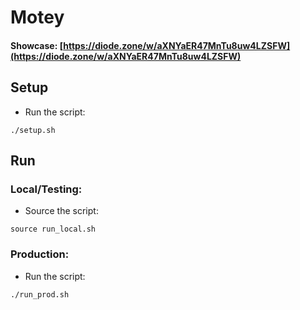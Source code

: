 # Motey

#### Showcase: [https://diode.zone/w/aXNYaER47MnTu8uw4LZSFW](https://diode.zone/w/aXNYaER47MnTu8uw4LZSFW)

## Setup

* Run the script:
```shell
./setup.sh
```

## Run

### Local/Testing:

* Source the script:
```shell
source run_local.sh
```

### Production:

* Run the script:
```shell
./run_prod.sh
```
